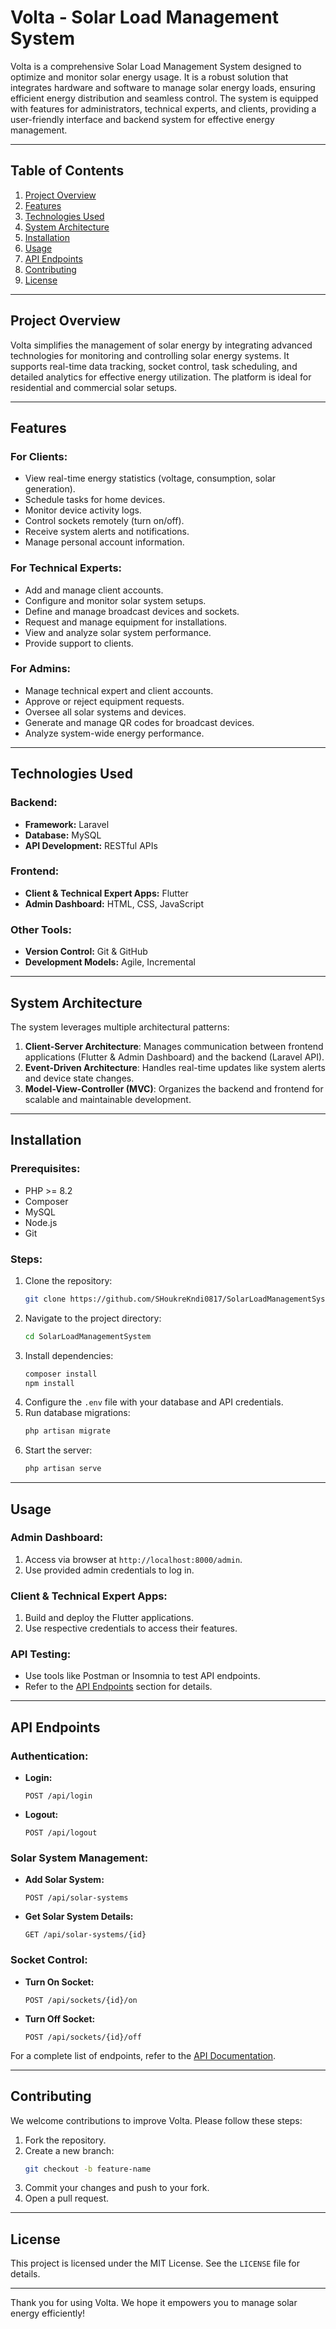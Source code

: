 # Volta - Solar Load Management System

Volta is a comprehensive Solar Load Management System designed to optimize and monitor solar energy usage. It is a robust solution that integrates hardware and software to manage solar energy loads, ensuring efficient energy distribution and seamless control. The system is equipped with features for administrators, technical experts, and clients, providing a user-friendly interface and backend system for effective energy management.

---

## Table of Contents
1. [Project Overview](#project-overview)
2. [Features](#features)
3. [Technologies Used](#technologies-used)
4. [System Architecture](#system-architecture)
5. [Installation](#installation)
6. [Usage](#usage)
7. [API Endpoints](#api-endpoints)
8. [Contributing](#contributing)
9. [License](#license)

---

## Project Overview
Volta simplifies the management of solar energy by integrating advanced technologies for monitoring and controlling solar energy systems. It supports real-time data tracking, socket control, task scheduling, and detailed analytics for effective energy utilization. The platform is ideal for residential and commercial solar setups.

---

## Features

### For Clients:
- View real-time energy statistics (voltage, consumption, solar generation).
- Schedule tasks for home devices.
- Monitor device activity logs.
- Control sockets remotely (turn on/off).
- Receive system alerts and notifications.
- Manage personal account information.

### For Technical Experts:
- Add and manage client accounts.
- Configure and monitor solar system setups.
- Define and manage broadcast devices and sockets.
- Request and manage equipment for installations.
- View and analyze solar system performance.
- Provide support to clients.

### For Admins:
- Manage technical expert and client accounts.
- Approve or reject equipment requests.
- Oversee all solar systems and devices.
- Generate and manage QR codes for broadcast devices.
- Analyze system-wide energy performance.

---

## Technologies Used

### Backend:
- **Framework:** Laravel
- **Database:** MySQL
- **API Development:** RESTful APIs

### Frontend:
- **Client & Technical Expert Apps:** Flutter
- **Admin Dashboard:** HTML, CSS, JavaScript

### Other Tools:
- **Version Control:** Git & GitHub
- **Development Models:** Agile, Incremental

---

## System Architecture
The system leverages multiple architectural patterns:
1. **Client-Server Architecture**: Manages communication between frontend applications (Flutter & Admin Dashboard) and the backend (Laravel API).
2. **Event-Driven Architecture**: Handles real-time updates like system alerts and device state changes.
3. **Model-View-Controller (MVC)**: Organizes the backend and frontend for scalable and maintainable development.

---

## Installation

### Prerequisites:
- PHP >= 8.2
- Composer
- MySQL
- Node.js
- Git

### Steps:
1. Clone the repository:
   ```bash
   git clone https://github.com/SHoukreKndi0817/SolarLoadManagementSystem.git
   ```
2. Navigate to the project directory:
   ```bash
   cd SolarLoadManagementSystem
   ```
3. Install dependencies:
   ```bash
   composer install
   npm install
   ```
4. Configure the `.env` file with your database and API credentials.
5. Run database migrations:
   ```bash
   php artisan migrate
   ```
6. Start the server:
   ```bash
   php artisan serve
   ```

---

## Usage

### Admin Dashboard:
1. Access via browser at `http://localhost:8000/admin`.
2. Use provided admin credentials to log in.

### Client & Technical Expert Apps:
1. Build and deploy the Flutter applications.
2. Use respective credentials to access their features.

### API Testing:
- Use tools like Postman or Insomnia to test API endpoints.
- Refer to the [API Endpoints](#api-endpoints) section for details.

---

## API Endpoints

### Authentication:
- **Login:**
  ```http
  POST /api/login
  ```
- **Logout:**
  ```http
  POST /api/logout
  ```

### Solar System Management:
- **Add Solar System:**
  ```http
  POST /api/solar-systems
  ```
- **Get Solar System Details:**
  ```http
  GET /api/solar-systems/{id}
  ```

### Socket Control:
- **Turn On Socket:**
  ```http
  POST /api/sockets/{id}/on
  ```
- **Turn Off Socket:**
  ```http
  POST /api/sockets/{id}/off
  ```

For a complete list of endpoints, refer to the [API Documentation](#).

---

## Contributing

We welcome contributions to improve Volta. Please follow these steps:
1. Fork the repository.
2. Create a new branch:
   ```bash
   git checkout -b feature-name
   ```
3. Commit your changes and push to your fork.
4. Open a pull request.

---

## License

This project is licensed under the MIT License. See the `LICENSE` file for details.

---

Thank you for using Volta. We hope it empowers you to manage solar energy efficiently!

